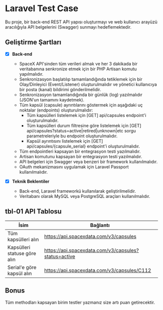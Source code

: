 # Laravel Test Case

Bu proje, bir back-end REST API yapısı oluşturmayı ve web kullanıcı arayüzü aracılığıyla API belgelerini (Swagger) sunmayı hedeflemektedir.

## Geliştirme Şartları

- [x] **Back-end**
    - SpaceX API'sinden tüm verileri almak ve her 3 dakikada bir veritabanına senkronize etmek için bir PHP Artisan komutu yapılmalıdır.
    - Senkronizasyon başlatılıp tamamlandığında tetiklemek için bir Olay/Dinleyici (Event/Listener) oluşturulmalıdır ve yönetici kullanıcıya bir posta (kanal) bildirimi gönderilmelidir.
    - Senkronizasyon tamamlandığında bir günlük (log) yazılmalıdır (JSON'un tamamını kaydetmek).
    - Tüm kapsül (capsule) ayrıntılarını göstermek için aşağıdaki uç noktalar (endpoints) oluşturulmalıdır:
        - Tüm kapsülleri listelemek için [GET] api/capsules endpoint'i oluşturulmalıdır.
        - Tüm kapsülleri durum filtresine göre listelemek için [GET] api/capsules?status=active|retired|unknown|etc sorgu parametreleriyle bu endpoint oluşturulmalıdır.
        - Kapsül ayrıntısını listelemek için [GET] api/capsules/{capsule_serial} endpoint'i oluşturulmalıdır.
    - Tüm endpointleri kapsayan bir entegrasyon testi yazılmalıdır.
    - Artisan komutunu kapsayan bir entegrasyon testi yazılmalıdır.
    - API belgeleri için Swagger veya benzeri bir framework kullanılmalıdır.
    - OAuth mekanizmasını uygulamak için Laravel Passport kullanılmalıdır.

- [x] **Teknik Beklentiler**
    - Back-end, Laravel frameworkü kullanılarak geliştirilmelidir.
    - Veritabanı olarak MySQL veya PostgreSQL araçları kullanılmalıdır.

## tbl-01 API Tablosu

| İsim                      | Bağlantı                                           |
|---------------------------|----------------------------------------------------|
| Tüm kapsülleri alın       | https://api.spacexdata.com/v3/capsules              |
| Kapsülleri statuse göre alın       | https://api.spacexdata.com/v3/capsules?status=active |
| Serial'e göre kapsül alın | https://api.spacexdata.com/v3/capsules/C112         |

## Bonus

Tüm methodları kapsayan birim testler yazmanız size artı puan getirecektir.


